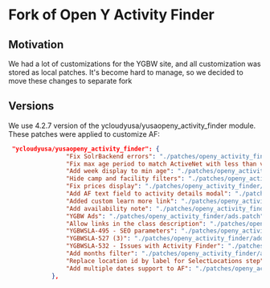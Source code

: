# Fork of Open Y Activity Finder

## Motivation
We had a lot of customizations for the YGBW site, and all customization was stored as local patches.
It's become hard to manage, so we decided to move these changes to separate fork

## Versions
We use 4.2.7 version of the ycloudyusa/yusaopeny_activity_finder module. 
These patches were applied to customize AF:

```json
 "ycloudyusa/yusaopeny_activity_finder": {
                "Fix SolrBackend errors": "./patches/openy_activity_finder/ActivityFinder_Fix_SolrBackend_errors.patch",
                "Fix max age period to match ActiveNet with less than value": "./patches/openy_activity_finder/activity_finder_max_age_fix.patch",
                "Add week display to min age": "./patches/openy_activity_finder/activity_finder_min_age_week_display.patch",
                "Hide camp and facility filters": "./patches/openy_activity_finder/hide_camp_and_facility_filter.patch",
                "Fix prices display": "./patches/openy_activity_finder/fix_prices_display.patch",
                "Add AF text field to activity details modal": "./patches/openy_activity_finder/af_text_field.patch",
                "Added custom learn more link": "./patches/openy_activity_finder/learn_more.patch",
                "Add availability note": "./patches/openy_activity_finder/availability_note.patch",
                "YGBW Ads": "./patches/openy_activity_finder/ads.patch",
                "Allow links in the class description": "./patches/openy_activity_finder/af_allow_links_in_class_description.patch",
                "YGBWSLA-495 - SEO parameters": "./patches/openy_activity_finder/ygbwsla-495-seo-parameters.patch",
                "YGBWSLA-527 (3)": "./patches/openy_activity_finder/add_scroll_to_top_for_update_url.patch",
                "YGBWSLA-532 - Issues with Activity Finder": "./patches/openy_activity_finder/add_checks_for_missing_index_errors.patch",
                "Add months filter": "./patches/openy_activity_finder/add_months_filter.patch",
                "Replace location id by label for SelectLocations step": "./patches/openy_activity_finder/replace_location_id_by_label_for_SelectLocations.patch",
                "Add multiple dates support to AF": "./patches/openy_activity_finder/multiple_dates.patch"
            },
```